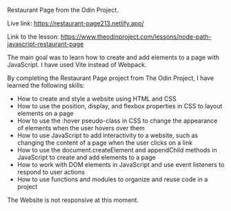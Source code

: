 Restaurant Page from the Odin Project.

Live link: https://restaurant-page213.netlify.app/

Link to the lesson: https://www.theodinproject.com/lessons/node-path-javascript-restaurant-page

The main goal was to learn how to create and add elements to a page with JavaScript. I have used Vite instead of Webpack.

By completing the Restaurant Page project from The Odin Project, I have learned the following skills:

- How to create and style a website using HTML and CSS
- How to use the position, display, and flexbox properties in CSS to layout elements on a page
- How to use the :hover pseudo-class in CSS to change the appearance of elements when the user hovers over them
- How to use JavaScript to add interactivity to a website, such as changing the content of a page when the user clicks on a link
- How to use the document.createElement and appendChild methods in JavaScript to create and add elements to a page
- How to work with DOM elements in JavaScript and use event listeners to respond to user actions
- How to use functions and modules to organize and reuse code in a project



The Website is not responsive at this moment. 
